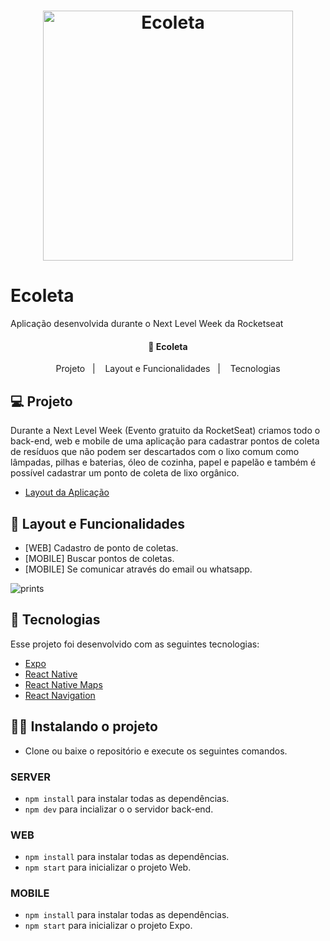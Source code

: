 <h1 align="center">
    <img alt="Ecoleta" title="#Vitrine Americanas" src="https://user-images.githubusercontent.com/44583521/83802704-a5bf6f80-a681-11ea-92a8-38d548bee7bd.png" width="400px" />
</h1>

# Ecoleta
Aplicação desenvolvida durante o Next Level Week da Rocketseat

<h4 align="center">
  🚀 Ecoleta
</h4>

<p align="center">
  <a>Projeto</a>&nbsp;&nbsp;&nbsp;|&nbsp;&nbsp;&nbsp;
  <a>Layout e Funcionalidades</a>&nbsp;&nbsp;&nbsp;|&nbsp;&nbsp;&nbsp;
  <a>Tecnologias</a>
</p>

## 💻 Projeto

Durante a Next Level Week (Evento gratuito da RocketSeat) criamos todo o back-end, web e mobile de uma aplicação para cadastrar pontos de coleta de resíduos que não podem ser descartados com o lixo comum como lâmpadas, pilhas e baterias, óleo de cozinha, papel e papelão e também é possível cadastrar um ponto de coleta de lixo orgânico.

- [Layout da Aplicação](https://www.figma.com/file/1SxgOMojOB2zYT0Mdk28lB/Ecoleta)

## 🔖 Layout e Funcionalidades

- [WEB] Cadastro de ponto de coletas.
- [MOBILE] Buscar pontos de coletas.
- [MOBILE] Se comunicar através do email ou whatsapp.

![prints](https://user-images.githubusercontent.com/44583521/83802621-714bb380-a681-11ea-9ba3-2baa468300fe.png)

## 🚀 Tecnologias

Esse projeto foi desenvolvido com as seguintes tecnologias:

- [Expo](https://expo.io/)
- [React Native](https://facebook.github.io/react-native/)
- [React Native Maps](https://www.npmjs.com/package/react-native-maps)
- [React Navigation](https://reactnavigation.org/)

## 🏃‍♂️ Instalando o projeto

- Clone ou baixe o repositório e execute os seguintes comandos.

### SERVER

- `npm install` para instalar todas as dependências.
- `npm dev` para incializar o o servidor back-end.

### WEB

- `npm install` para instalar todas as dependências.
- `npm start` para inicializar o projeto Web.

### MOBILE

- `npm install` para instalar todas as dependências.
- `npm start` para inicializar o projeto Expo.

